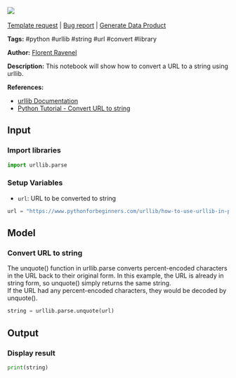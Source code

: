 <a href="https://app.naas.ai/user-redirect/naas/downloader?url=https://raw.githubusercontent.com/jupyter-naas/awesome-notebooks/master/Python/Python_Convert_URL_to_string.ipynb" target="_parent"><img src="https://naasai-public.s3.eu-west-3.amazonaws.com/Open_in_Naas_Lab.svg"/></a><br><br><a href="https://github.com/jupyter-naas/awesome-notebooks/issues/new?assignees=&labels=&template=template-request.md&title=Tool+-+Action+of+the+notebook+">Template request</a> | <a href="https://github.com/jupyter-naas/awesome-notebooks/issues/new?assignees=&labels=bug&template=bug_report.md&title=Python+-+Convert+URL+to+string:+Error+short+description">Bug report</a> | <a href="https://app.naas.ai/user-redirect/naas/downloader?url=https://raw.githubusercontent.com/jupyter-naas/awesome-notebooks/master/Naas/Naas_Start_data_product.ipynb" target="_parent">Generate Data Product</a>

**Tags:** #python #urllib #string #url #convert #library

**Author:** [Florent Ravenel](http://linkedin.com/in/florent-ravenel)

**Description:** This notebook will show how to convert a URL to a string using urllib.

**References:**
- [urllib Documentation](https://docs.python.org/3/library/urllib.html)
- [Python Tutorial - Convert URL to string](https://www.pythonforbeginners.com/urllib/how-to-use-urllib-in-python)

## Input

### Import libraries


```python
import urllib.parse
```

### Setup Variables
- `url`: URL to be converted to string


```python
url = "https://www.pythonforbeginners.com/urllib/how-to-use-urllib-in-python"
```

## Model

### Convert URL to string
The unquote() function in urllib.parse converts percent-encoded characters in the URL back to their original form. In this example, the URL is already in string form, so unquote() simply returns the same string.<br>
If the URL had any percent-encoded characters, they would be decoded by unquote().


```python
string = urllib.parse.unquote(url)
```

## Output

### Display result


```python
print(string)
```

 
